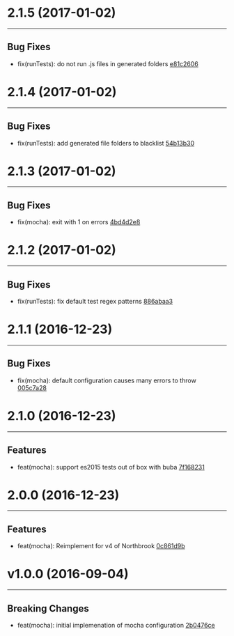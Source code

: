 # 2.1.5 (2017-01-02)
---

## Bug Fixes

- fix(runTests): do not run .js files in generated folders [e81c2606](https://github.com/northbrookjs/mocha/commits/e81c2606982b3237d603f22f23278e5a126f1c3e)

# 2.1.4 (2017-01-02)
---

## Bug Fixes

- fix(runTests): add generated file folders to blacklist [54b13b30](https://github.com/northbrookjs/mocha/commits/54b13b30f32e8099f77d31adbc90b36c04e7c8f1)

# 2.1.3 (2017-01-02)
---

## Bug Fixes

- fix(mocha): exit with 1 on errors [4bd4d2e8](https://github.com/northbrookjs/mocha/commits/4bd4d2e8e76c741780a20cadc346e9887aa600bc)

# 2.1.2 (2017-01-02)
---

## Bug Fixes

- fix(runTests): fix default test regex patterns [886abaa3](https://github.com/northbrookjs/mocha/commits/886abaa36b61ca526bcde2d36f5647a7ee995680)

# 2.1.1 (2016-12-23)
---

## Bug Fixes

- fix(mocha): default configuration causes many errors to throw [005c7a28](https://github.com/northbrookjs/mocha/commits/005c7a28bb9db4f01800ec52da8913a836e9897e)

# 2.1.0 (2016-12-23)
---

## Features

- feat(mocha): support es2015 tests out of box with buba [7f168231](https://github.com/northbrookjs/mocha/commits/7f1682318fd4f68cdd14a1a5f7bd307ebb95fe01)

# 2.0.0 (2016-12-23)
---

## Features

- feat(mocha): Reimplement for v4 of Northbrook [0c861d9b](https://github.com/northbrookjs/mocha/commits/0c861d9b360a1f02d45db02adf78d046cd302add)

# v1.0.0 (2016-09-04)
---


## Breaking Changes

- feat(mocha): initial implemenation of mocha configuration [2b0476ce](https://github.com/northbrookjs/mocha/commits/2b0476ceb7b92b1a4c22382b4b776c557ecc91f3)



